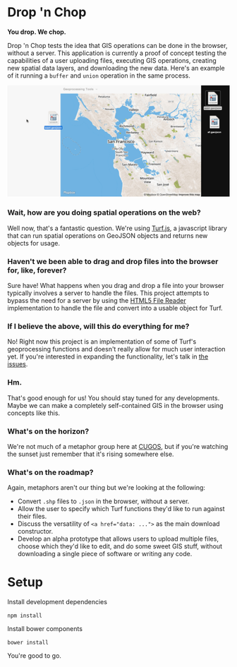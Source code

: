 # Drop 'n Chop

**You drop. We chop.**

Drop 'n Chop tests the idea that GIS operations can be done in the browser, without a server. This application is currently a proof of concept testing the capabilities of a user uploading files, executing GIS operations, creating new spatial data layers, and downloading the new data. Here's an example of it running a `buffer` and `union` operation in the same process.

![buffer union sf east!](assets/dropnchop_union.gif)

### Wait, how are you doing spatial operations on the web?

Well now, that's a fantastic question. We're using [Turf.js](https://github.com/Turfjs/turf), a javascript library that can run spatial operations on GeoJSON objects and returns new objects for usage.

### Haven't we been able to drag and drop files into the browser for, like, forever?

Sure have! What happens when you drag and drop a file into your browser typically involves a server to handle the files. This project attempts to bypass the need for a server by using the [HTML5 File Reader](https://developer.mozilla.org/en-US/docs/Web/API/FileReader) implementation to handle the file and convert into a usable object for Turf.

### If I believe the above, will this do everything for me?

No! Right now this project is an implementation of some of Turf's geoprocessing functions and doesn't really allow for much user interaction yet. If you're interested in expanding the functionality, let's talk in [the issues](https://github.com/cugos/drop-n-chop/issues).

### Hm.

That's good enough for us! You should stay tuned for any developments. Maybe we can make a completely self-contained GIS in the browser using concepts like this.

### What's on the horizon?

We're not much of a metaphor group here at [CUGOS](http://cugos.org/), but if you're watching the sunset just remember that it's rising somewhere else.

### What's on the roadmap?

Again, metaphors aren't our thing but we're looking at the following:

* Convert `.shp` files to `.json` in the browser, without a server.
* Allow the user to specify which Turf functions they'd like to run against their files.
* Discuss the versatility of `<a href="data: ...">` as the main download constructor.
* Develop an alpha prototype that allows users to upload multiple files, choose which they'd like to edit, and do some sweet GIS stuff, without downloading a single piece of software or writing any code.

# Setup

Install development dependencies
```
npm install
```
Install bower components
```
bower install
```

You're good to go.